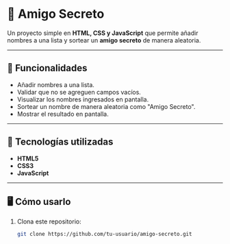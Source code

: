 # 🎁 Amigo Secreto  

Un proyecto simple en **HTML, CSS y JavaScript** que permite añadir nombres a una lista y sortear un **amigo secreto** de manera aleatoria.  

---

## 📌 Funcionalidades  
- Añadir nombres a una lista.  
- Validar que no se agreguen campos vacíos.  
- Visualizar los nombres ingresados en pantalla.  
- Sortear un nombre de manera aleatoria como "Amigo Secreto".  
- Mostrar el resultado en pantalla.  

---

## 🚀 Tecnologías utilizadas  
- **HTML5**  
- **CSS3**  
- **JavaScript**  

---

## 🖥️ Cómo usarlo  
1. Clona este repositorio:  
   ```bash
   git clone https://github.com/tu-usuario/amigo-secreto.git
